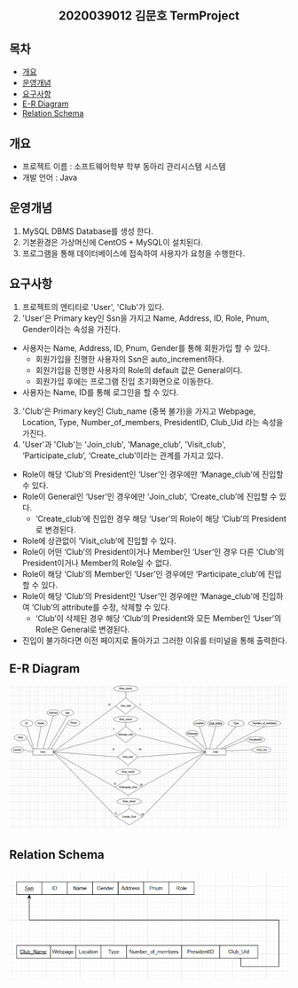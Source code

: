<div align="center">
<h2>2020039012 김문호 TermProject</h2>
</div>

## 목차

- [개요](#개요)
- [운영개념](#운영개념)
- [요구사항](#요구사항)
- [E-R Diagram](#E-R-Diagram)
- [Relation Schema](#Relation-Schema)

## 개요

- 프로젝트 이름 : 소프트웨어학부 학부 동아리 관리시스템 시스템
- 개발 언어 : Java

## 운영개념

1. MySQL DBMS Database를 생성 한다.
2. 기본환경은 가상머신에 CentOS + MySQL이 설치된다.
3. 프로그램을 통해 데이터베이스에 접속하여 사용자가 요청을 수행한다.

## 요구사항

1. 프로젝트의 엔티티로 'User', 'Club'가 있다.
2. 'User'은 Primary key인 Ssn을 가지고 Name, Address, ID, Role, Pnum, Gender이라는 속성을 가진다.

- 사용자는 Name, Address, ID, Pnum, Gender를 통해 회원가입 할 수 있다.
  - 회원가입을 진행한 사용자의 Ssn은 auto_increment하다.
  - 회원가입을 진행한 사용자의 Role의 default 값은 General이다.
  - 회원가입 후에는 프로그램 진입 초기화면으로 이동한다.
- 사용자는 Name, ID를 통해 로그인을 할 수 있다.

3. 'Club'은 Primary key인 Club_name (중복 불가)을 가지고 Webpage, Location, Type, Number_of_members, PresidentID, Club_Uid 라는 속성을 가진다.
4. 'User'과 'Club'는 'Join_club', 'Manage_club', 'Visit_club', ‘Participate_club’, ‘Create_club’이라는 관계를 가지고 있다.

- Role이 해당 ‘Club’의 President인 ‘User’인 경우에만 ‘Manage_club’에 진입할 수 있다.
- Role이 General인 ‘User’인 경우에만 ‘Join_club’, ‘Create_club’에 진입할 수 있다.
  - ‘Create_club’에 진입한 경우 해당 ‘User’의 Role이 해당 ‘Club’의 President로 변경된다.
- Role에 상관없이 ‘Visit_club’에 진입할 수 있다.
- Role이 어떤 ‘Club’의 President이거나 Member인 ‘User’인 경우 다른 ‘Club’의 President이거나 Member의 Role일 수 없다.
- Role이 해당 ‘Club’의 Member인 ‘User’인 경우에만 ‘Participate_club’에 진입할 수 있다.
- Role이 해당 ‘Club’의 President인 ‘User’인 경우에만 ‘Manage_club’에 진입하여 ‘Club’의 attribute를 수정, 삭제할 수 있다.
  - ‘Club’이 삭제된 경우 해당 ‘Club’의 President와 모든 Member인 ‘User’의 Role은 General로 변경된다.
- 진입이 불가하다면 이전 페이지로 돌아가고 그러한 이유를 터미널을 통해 출력한다.

## E-R Diagram

![E-R Diagram](./E-R%20Diagram.png)

## Relation Schema

![Relation Schema](./Relation%20Schema.png)
